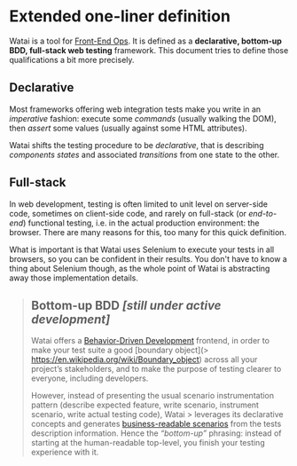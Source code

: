 Extended one-liner definition
=============================

Watai is a tool for [Front-End Ops](http://www.smashingmagazine.com/2013/06/11/front-end-ops/). It is defined as a **declarative, bottom-up BDD, full-stack web testing** framework. This document tries to define those qualifications a bit more precisely.


Declarative
-----------

Most frameworks offering web integration tests make you write in an _imperative_ fashion: execute some _commands_ (usually walking the DOM), then _assert_ some values (usually against some HTML attributes).

Watai shifts the testing procedure to be _declarative_, that is describing _components states_ and associated _transitions_ from one state to the other.


Full-stack
----------

In web development, testing is often limited to unit level on server-side code, sometimes on client-side code, and rarely on full-stack (or _end-to-end_) functional testing, i.e. in the actual production environment: the browser.
There are many reasons for this, too many for this quick definition.

What is important is that Watai uses Selenium to execute your tests in all browsers, so you can be confident in their results. You don't have to know a thing about Selenium though, as the whole point of Watai is abstracting away those implementation details.


> Bottom-up BDD _[still under active development]_
> -------------
>
> Watai offers a [Behavior-Driven Development](http://en.wikipedia.org/wiki/Behavior_Driven_Development) frontend, in order to make your test suite a good [boundary object](> https://en.wikipedia.org/wiki/Boundary_object) across all your project’s stakeholders, and to make the purpose of testing clearer to everyone, including developers.
>
> However, instead of presenting the usual scenario instrumentation pattern (describe expected feature, write scenario, instrument scenario, write actual testing code), Watai > leverages its declarative concepts and generates [business-readable scenarios](http://martinfowler.com/bliki/BusinessReadableDSL.html) from the tests description information.
> Hence the _“bottom-up”_ phrasing: instead of starting at the human-readable top-level, you finish your testing experience with it.
